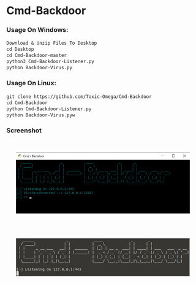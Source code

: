 # Cmd-Backdoor

### Usage On Windows:
```
Download & Unzip Files To Desktop
cd Desktop
cd Cmd-Backdoor-master
python3 Cmd-Backdoor-Listener.py
python Backdoor-Virus.py
```
### Usage On Linux:
```
git clone https://github.com/Toxic-Omega/Cmd-Backdoor
cd Cmd-Backdoor
python Cmd-Backdoor-Listener.py
python Backdoor-Virus.pyw
```
### Screenshot
<br>
<p align="center">
<img width="90%" src="https://github.com/Toxic-Omega/Cmd-Backdoor/blob/master/image.png"/>
</p>
<br>
<br>
<p align="center">
<img width="90%" src="https://github.com/Toxic-Omega/Cmd-Backdoor/blob/master/image-2.png"/>
</p>
<br>
